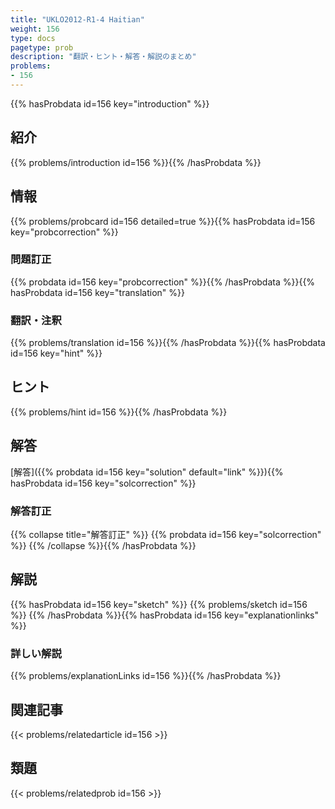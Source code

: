 ```yaml
---
title: "UKLO2012-R1-4 Haitian"
weight: 156
type: docs
pagetype: prob
description: "翻訳・ヒント・解答・解説のまとめ"
problems: 
- 156
---
```


{{% hasProbdata id=156 key="introduction" %}}

## 紹介

{{% problems/introduction id=156 %}}{{% /hasProbdata %}}

## 情報

{{% problems/probcard id=156 detailed=true %}}{{% hasProbdata id=156 key="probcorrection" %}}

### 問題訂正

{{% probdata id=156 key="probcorrection" %}}{{% /hasProbdata %}}{{% hasProbdata id=156 key="translation" %}}

### 翻訳・注釈

{{% problems/translation id=156 %}}{{% /hasProbdata %}}{{% hasProbdata id=156 key="hint" %}}

## ヒント

{{% problems/hint id=156 %}}{{% /hasProbdata %}}

## 解答

[解答]({{% probdata id=156 key="solution" default="link" %}}){{% hasProbdata id=156 key="solcorrection" %}}

### 解答訂正

{{% collapse title="解答訂正" %}}
{{% probdata id=156 key="solcorrection" %}}
{{% /collapse %}}{{% /hasProbdata %}}

## 解説

{{% hasProbdata id=156 key="sketch" %}}
{{% problems/sketch id=156 %}}
{{% /hasProbdata %}}{{% hasProbdata id=156 key="explanationlinks" %}}

### 詳しい解説

{{% problems/explanationLinks id=156 %}}{{% /hasProbdata %}}

## 関連記事

{{< problems/relatedarticle id=156 >}}

## 類題

{{< problems/relatedprob id=156 >}}
